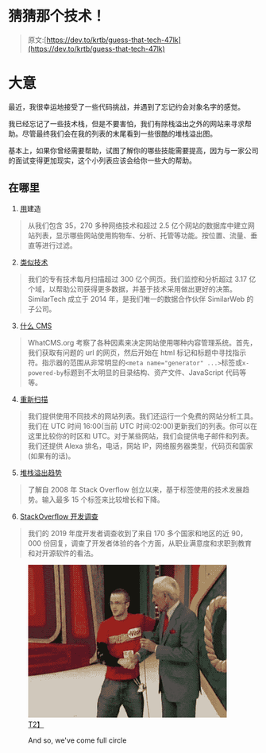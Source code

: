# 猜猜那个技术！

> 原文:[https://dev.to/krtb/guess-that-tech-47lk](https://dev.to/krtb/guess-that-tech-47lk)

# [](#the-gist)大意

最近，我很幸运地接受了一些代码挑战，并遇到了忘记约会对象名字的感觉。

我已经忘记了一些技术栈，但是不要害怕，我们有除栈溢出之外的网站来寻求帮助。尽管最终我们会在我的列表的末尾看到一些很酷的堆栈溢出图。

基本上，如果你曾经需要帮助，试图了解你的哪些技能需要提高，因为与一家公司的面试变得更加现实，这个小列表应该会给你一些大的帮助。

## [](#the-where)在哪里

1) [用](https://builtwith.com/)建造

> 从我们包含 35，270 多种网络技术和超过 2.5 亿个网站的数据库中建立网站列表，显示哪些网站使用购物车、分析、托管等功能。按位置、流量、垂直等进行过滤。

2) [类似技术](https://www.similartech.com/)

> 我们的专有技术每月扫描超过 300 亿个网页。我们监控和分析超过 3.17 亿个域，以帮助公司获得更多数据，并基于技术采用做出更好的决策。SimilarTech 成立于 2014 年，是我们唯一的数据合作伙伴 SimilarWeb 的子公司。

3) [什么 CMS](https://whatcms.org/)

> WhatCMS.org 考察了各种因素来决定网站使用哪种内容管理系统。首先，我们获取有问题的 url 的网页，然后开始在 html 标记和标题中寻找指示符。指示器的范围从非常明显的`<meta name="generator" ...>`标签或`x-powered-by`标题到不太明显的目录结构、资产文件、JavaScript 代码等等。

4) [重新扫描](https://rescan.io/?redirect_allora=1)

> 我们提供使用不同技术的网站列表。我们还运行一个免费的网站分析工具。我们在 UTC 时间 16:00(当前 UTC 时间:02:00)更新我们的列表。你可以在这里比较你的时区和 UTC。对于某些网站，我们会提供电子邮件和列表。我们还提供 Alexa 排名，电话，网站 IP，网络服务器类型，代码页和国家(如果有的话)。

5) [堆栈溢出趋势](https://insights.stackoverflow.com/trends?utm_source=so-owned&utm_medium=blog&utm_campaign=trends&utm_content=blog-link&tags=)

> 了解自 2008 年 Stack Overflow 创立以来，基于标签使用的技术发展趋势。输入最多 15 个标签来比较增长和下降。

6) [StackOverflow 开发调查](https://insights.stackoverflow.com/survey/)

> 我们的 2019 年度开发者调查收到了来自 170 多个国家和地区的近 90，000 份回复，调查了开发者体验的各个方面，从职业满意度和求职到教育和对开源软件的看法。

<figure>

[![](img/f108fcdcacd060a133e15964f200ae96.png)T2】](https://i.giphy.com/media/SmviFXCM3vpCM/giphy.gif)

<figcaption>And so, we've come full circle</figcaption>

</figure>